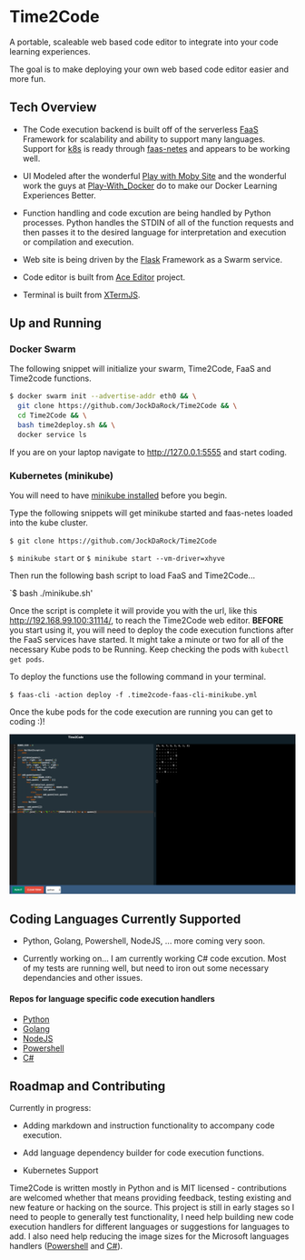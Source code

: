 # Time2Code
A portable, scaleable web based code editor to integrate into your code learning experiences.

The goal is to make deploying your own web based code editor easier and more fun.

## Tech Overview
* The Code execution backend is built off of the serverless [FaaS](http://docs.get-faas.com/) Framework for scalability and ability to support many languages.  Support for [k8s](https://kubernetes.io/) is ready through [faas-netes](https://github.com/alexellis/faas-netes) and appears to be working well.

* UI Modeled after the wonderful [Play with Moby Site](http://play-with-moby.com) and the wonderful work the guys at [Play-With_Docker](https://github.com/play-with-docker/play-with-docker) do to make our Docker Learning Experiences Better.

* Function handling and code excution are being handled by Python processes.  Python handles the STDIN of all of the function requests and then passes it to the desired language for interpretation and execution or compilation and execution.

* Web site is being driven by the [Flask](http://flask.pocoo.org/) Framework as a Swarm service.

* Code editor is built from [Ace Editor](https://ace.c9.io/) project.

* Terminal is built from [XTermJS](https://xtermjs.org/).

## Up and Running

### Docker Swarm

The following snippet will initialize your swarm, Time2Code, FaaS and Time2code functions.

```sh
$ docker swarm init --advertise-addr eth0 && \
  git clone https://github.com/JockDaRock/Time2Code && \
  cd Time2Code && \
  bash time2deploy.sh && \
  docker service ls
```

If you are on your laptop navigate to http://127.0.0.1:5555 and start coding.


### Kubernetes (minikube)

You will need to have [minikube installed](https://kubernetes.io/docs/tasks/tools/install-minikube/) before you begin.

Type the following snippets will get minikube started and faas-netes loaded into the kube cluster.

`$ git clone https://github.com/JockDaRock/Time2Code`

`$ minikube start` or `$ minikube start --vm-driver=xhyve`

Then run the following bash script to load FaaS and Time2Code...

`$ bash ./minikube.sh'

Once the script is complete it will provide you with the url, like this http://192.168.99.100:31114/, to reach the Time2Code web editor.  **BEFORE** you start using it, you will need to deploy the code execution functions after the FaaS services have started.  It might take a minute or two for all of the necessary Kube pods to be Running.  Keep checking the pods with `kubectl get pods`.  

To deploy the functions use the following command in your terminal.

`$ faas-cli -action deploy -f .time2code-faas-cli-minikube.yml`

Once the kube pods for the code execution are running you can get to coding :)!

![](images/python_sample0.png)

## Coding Languages Currently Supported

* Python, Golang, Powershell, NodeJS, ... more coming very soon.

* Currently working on... I am currently working C# code excution. Most of my tests are running well, but need to iron out some necessary dependancies and other issues.

#### Repos for language specific code execution handlers
* [Python](https://github.com/JockDaRock/Time2Py)
* [Golang](https://github.com/JockDaRock/Time2Go)
* [NodeJS](https://github.com/JockDaRock/Time2NodeJS)
* [Powershell](https://github.com/JockDaRock/Time2Powershell)
* [C#](https://github.com/JockDaRock/Time2CSharp)


## Roadmap and Contributing

Currently in progress:

* Adding markdown and instruction functionality to accompany code execution.

* Add language dependency builder for code execution functions.

* Kubernetes Support

Time2Code is written mostly in Python and is MIT licensed - contributions are welcomed whether that means providing feedback, testing existing and new feature or hacking on the source. This project is still in early stages so I need to people to generally test functionality, I need help building new code execution handlers for different languages or suggestions for languages to add. I also need help reducing the image sizes for the Microsoft languages handlers ([Powershell](https://github.com/JockDaRock/Time2Powershell) and [C#](https://github.com/JockDaRock/Time2CSharp)).


